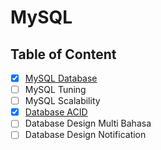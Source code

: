 # MySQL

## Table of Content

- [x] [MySQL Database](MySQL%20Database.md)
- [ ] MySQL Tuning
- [ ] MySQL Scalability
- [x] [Database ACID](Database%20ACID.md)
- [ ] Database Design Multi Bahasa
- [ ] Database Design Notification
